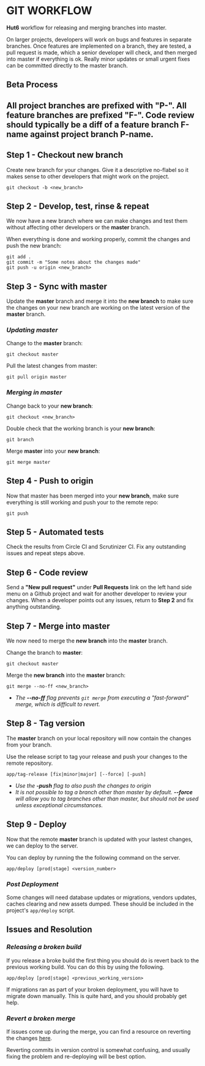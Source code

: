 # GIT WORKFLOW

**Hut6** workflow for releasing and merging branches into master.

On larger projects, developers will work on bugs and features in separate branches. Once features are implemented on a branch, they are tested, a pull request is made, which a senior developer will check, and then merged into master if everything is ok. Really minor updates or small urgent fixes can be committed directly to the master branch.

## Beta Process

All project branches are prefixed with "P-". All feature branches are prefixed "F-". Code review should typically be a diff of a feature branch F-name against project branch P-name.
---

## Step 1 - Checkout new branch

Create new branch for your changes. Give it a descriptive no-flabel so it makes sense to other developers that might work on the project.

	git checkout -b <new_branch>

## Step 2 - Develop, test, rinse & repeat

We now have a new branch where we can make changes and test them without affecting other developers or the **master** branch.

When everything is done and working properly, commit the changes and push the new branch:

	git add .
	git commit -m "Some notes about the changes made"
	git push -u origin <new_branch>

## Step 3 - Sync with master

Update the **master** branch and merge it into the **new branch** to make sure the changes on your new branch are working on the latest version of the **master** branch.

### *Updating master*

Change to the **master** branch:

	git checkout master

Pull the latest changes from master:

	git pull origin master


### *Merging in master*

Change back to your **new branch**:

	git checkout <new_branch>

Double check that the working branch is your **new branch**:

	git branch

Merge **master** into your **new branch**:

	git merge master

## Step 4 - Push to origin

Now that master has been merged into your **new branch**, make sure everything is still working and push your to the remote repo:

	git push

## Step 5 - Automated tests

Check the results from Circle CI and Scrutinizer CI. Fix any outstanding issues and repeat steps above.

## Step 6 - Code review

Send a **"New pull request"** under **Pull Requests** link on the left hand side menu on a Github project and wait for another developer to review your changes. When a developer points out any issues, return to **Step 2** and fix anything outstanding.

## Step 7 - Merge into master

We now need to merge the **new branch** into the **master** branch.

Change the branch to **master**:

	git checkout master

Merge the **new branch** into the **master** branch:

	git merge --no-ff <new_branch>

* _The **--no-ff** flag prevents `git merge` from executing a "fast-forward" merge, which is difficult to revert._

## Step 8 - Tag version

The **master** branch on your local repository will now contain the changes from your branch.

Use the release script to tag your release and push your changes to the remote repository.

    app/tag-release [fix|minor|major] [--force] [-push]

* _Use the **-push** flag to also push the changes to origin_
* _It is not possible to tag a branch other than master by default. **--force** will allow you to tag branches other than master, but should not be used unless exceptional circumstances._

## Step 9 - Deploy

Now that the remote **master** branch is updated with your lastest changes, we can deploy to the server.

You can deploy by running the the following command on the server.

	app/deploy [prod|stage] <version_number>

### _Post Deployment_

Some changes will need database updates or migrations, vendors updates, caches clearing and new assets dumped. These should be included in the project's `app/deploy` script.

## Issues and Resolution

### _Releasing a broken build_

If you release a broke build the first thing you should do is revert back to the previous working build. You can do this by using the following.

`app/deploy [prod|stage] <previous_working_version>`

If migrations ran as part of your broken deployment, you will have to migrate down manually. This is quite hard, and you should probably get help.

### _Revert a broken merge_
If issues come up during the merge, you can find a resource on reverting the changes [here](http://git-scm.com/blog/2010/03/02/undoing-merges.html).

Reverting commits in version control is somewhat confusing, and usually fixing the problem and re-deploying will be best option.
